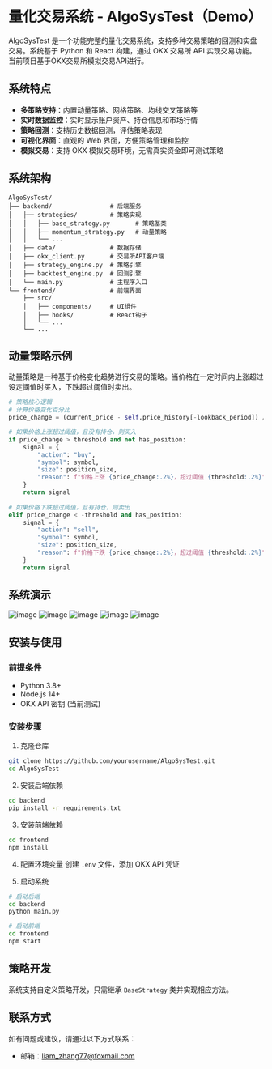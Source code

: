 # 量化交易系统 - AlgoSysTest（Demo）

AlgoSysTest 是一个功能完整的量化交易系统，支持多种交易策略的回测和实盘交易。系统基于 Python 和 React 构建，通过 OKX 交易所 API 实现交易功能。
当前项目基于OKX交易所模拟交易API进行。

## 系统特点

- **多策略支持**：内置动量策略、网格策略、均线交叉策略等
- **实时数据监控**：实时显示账户资产、持仓信息和市场行情
- **策略回测**：支持历史数据回测，评估策略表现
- **可视化界面**：直观的 Web 界面，方便策略管理和监控
- **模拟交易**：支持 OKX 模拟交易环境，无需真实资金即可测试策略

## 系统架构

```
AlgoSysTest/
├── backend/                # 后端服务
│   ├── strategies/         # 策略实现
│   │   ├── base_strategy.py       # 策略基类
│   │   ├── momentum_strategy.py   # 动量策略
│   │   └── ...
│   ├── data/               # 数据存储
│   ├── okx_client.py       # 交易所API客户端
│   ├── strategy_engine.py  # 策略引擎
│   ├── backtest_engine.py  # 回测引擎
│   └── main.py             # 主程序入口
└── frontend/               # 前端界面
    ├── src/
    │   ├── components/     # UI组件
    │   ├── hooks/          # React钩子
    │   └── ...
    └── ...
```

## 动量策略示例

动量策略是一种基于价格变化趋势进行交易的策略。当价格在一定时间内上涨超过设定阈值时买入，下跌超过阈值时卖出。

```python
# 策略核心逻辑
# 计算价格变化百分比
price_change = (current_price - self.price_history[-lookback_period]) / self.price_history[-lookback_period]

# 如果价格上涨超过阈值，且没有持仓，则买入
if price_change > threshold and not has_position:
    signal = {
        "action": "buy",
        "symbol": symbol,
        "size": position_size,
        "reason": f"价格上涨 {price_change:.2%}，超过阈值 {threshold:.2%}"
    }
    return signal
    
# 如果价格下跌超过阈值，且有持仓，则卖出
elif price_change < -threshold and has_position:
    signal = {
        "action": "sell",
        "symbol": symbol,
        "size": position_size,
        "reason": f"价格下跌 {price_change:.2%}，超过阈值 {threshold:.2%}"
    }
    return signal
```

## 系统演示
![image](https://github.com/user-attachments/assets/b5bcc654-57c8-4c9c-8d8a-11563bbd9623)
![image](https://github.com/user-attachments/assets/ce8cae7a-b628-4e38-b61b-ac2dee7cd491)
![image](https://github.com/user-attachments/assets/9f19d33d-e3a6-40d3-8ba0-4f36ebe627f2)
![image](https://github.com/user-attachments/assets/b362bab7-928b-410c-ae25-af51eb020601)
![image](https://github.com/user-attachments/assets/3d7b202d-d61f-460b-b854-3ea5674da08f)




## 安装与使用

### 前提条件

- Python 3.8+
- Node.js 14+
- OKX API 密钥 (当前测试)

### 安装步骤

1. 克隆仓库
```bash
git clone https://github.com/yourusername/AlgoSysTest.git
cd AlgoSysTest
```

2. 安装后端依赖
```bash
cd backend
pip install -r requirements.txt
```

3. 安装前端依赖
```bash
cd frontend
npm install
```

4. 配置环境变量
创建 `.env` 文件，添加 OKX API 凭证

5. 启动系统
```bash
# 启动后端
cd backend
python main.py

# 启动前端
cd frontend
npm start
```

## 策略开发

系统支持自定义策略开发，只需继承 `BaseStrategy` 类并实现相应方法。

## 联系方式

如有问题或建议，请通过以下方式联系：

- 邮箱：liam_zhang77@foxmail.com
